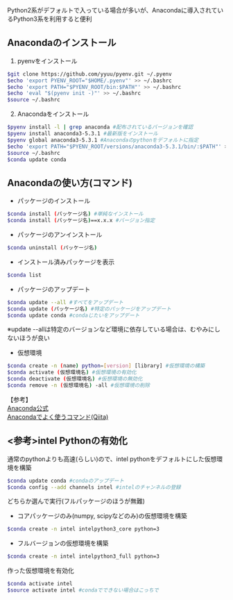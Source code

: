 
Python2系がデフォルトで入っている場合が多いが、Anacondaに導入されているPython3系を利用すると便利
## Anacondaのインストール
1. pyenvをインストール
```Bash
$git clone https://github.com/yyuu/pyenv.git ~/.pyenv  
$echo 'export PYENV_ROOT="$HOME/.pyenv"' >> ~/.bashrc  
$echo 'export PATH="$PYENV_ROOT/bin:$PATH"' >> ~/.bashrc  
$echo 'eval "$(pyenv init -)"' >> ~/.bashrc  
$source ~/.bashrc
```
2. Anacondaをインストール
```Bash
$pyenv install -l | grep anaconda #配布されているバージョンを確認
$pyenv install anaconda3-5.3.1 #最新版をインストール
$pyenv global anaconda3-5.3.1 #Anacondaのpythonをデフォルトに指定
$echo 'export PATH="$PYENV_ROOT/versions/anaconda3-5.3.1/bin/:$PATH"' >> ~/.bashrc
$source ~/.bashrc
$conda update conda
```
## Anacondaの使い方(コマンド)
* パッケージのインストール
```Bash
$conda install (パッケージ名) #単純なインストール
$conda install (パッケージ名)==x.x.x #バージョン指定
```
* パッケージのアンインストール
```Bash
$conda uninstall (パッケージ名)
```
* インストール済みパッケージを表示
```Bash
$conda list
```
* パッケージのアップデート
```Bash
$conda update --all #すべてをアップデート
$conda update (パッケージ名) #特定のパッケージをアップデート
$conda update conda #condaじたいをアップデート
```
※update --allは特定のバージョンなど環境に依存している場合は、むやみにしないほうが良い

* 仮想環境
```Bash
$conda create -n (name) python=[version] [library] #仮想環境の構築
$conda activate (仮想環境名) #仮想環境の有効化
$conda deactivate (仮想環境名) #仮想環境の無効化
$conda remove -n (仮想環境名) -all #仮想環境の削除
```

【参考】  
[Anaconda公式](https://www.anaconda.com/)  
[Anacondaでよく使うコマンド(Qiita)](https://qiita.com/naz_/items/84634fbd134fbcd25296)


## <参考>intel Pythonの有効化
通常のpythonよりも高速(らしい)ので、intel pythonをデフォルトにした仮想環境を構築

```Bash
$conda update conda #condaのアップデート
$conda config --add channels intel #intelのチャンネルの登録
```

どちらか選んで実行(フルパッケージのほうが無難)
* コアパッケージのみ(numpy, scipyなどのみ)の仮想環境を構築
```Bash
$conda create -n intel intelpython3_core python=3
```
* フルバージョンの仮想環境を構築
```Bash
$conda create -n intel intelpython3_full python=3
```

作った仮想環境を有効化
```Bash
$conda activate intel
$source activate intel #condaでできない場合はこっちで
```